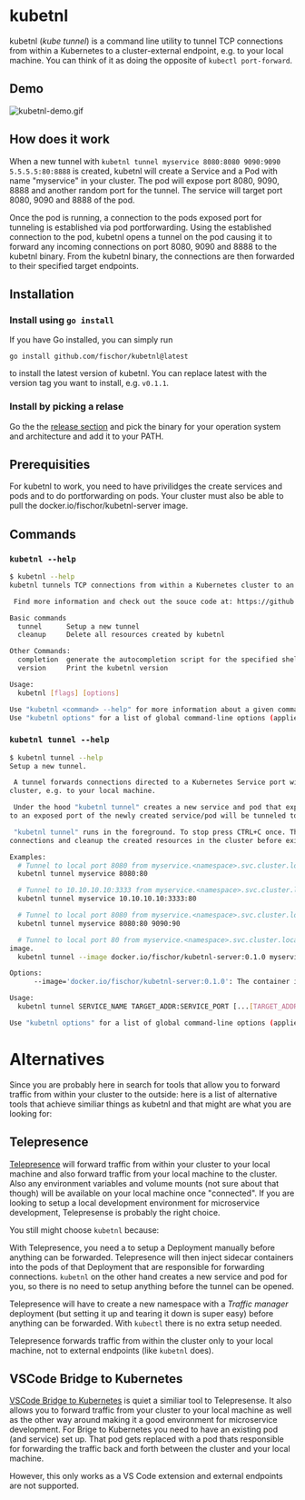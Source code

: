 # kubetnl

kubetnl (*kube tunnel*) is a command line utility to tunnel TCP connections from within a Kubernetes to a cluster-external endpoint, e.g. to your local machine.
You can think of it as doing the opposite of `kubectl port-forward`.

## Demo

![kubetnl-demo.gif](https://gist.githubusercontent.com/fischor/6d175f01db8ded817d5fc72dcd37811e/raw/d5a708324354b49fa5dd15c47f9fd52287c394e1/kubetnl.gif)

## How does it work

When a new tunnel with `kubetnl tunnel myservice 8080:8080 9090:9090 5.5.5.5:80:8888` is created, kubetnl will create a Service and a Pod with name "myservice" in your cluster.
The pod will expose port 8080, 9090, 8888 and another random port for the tunnel.
The service will target port 8080, 9090 and 8888 of the pod.

Once the pod is running, a connection to the pods exposed port for tunneling is established via pod portforwarding.
Using the established connection to the pod, kubetnl opens a tunnel on the pod causing it to forward any incoming connections on port 8080, 9090 and 8888 to the kubetnl binary.
From the kubetnl binary, the connections are then forwarded to their specified target endpoints.

## Installation

### Install using `go install`

If you have Go installed, you can simply run

```
go install github.com/fischor/kubetnl@latest
```

to install the latest version of kubetnl. 
You can replace latest with the version tag you want to install, e.g. `v0.1.1`.

### Install by picking a relase

Go the the [release section](https://github.com/fischor/kubetnl/releases) and pick the binary for your operation system and architecture and add it to your PATH.

## Prerequisities

For kubetnl to work, you need to have privilidges the create services and pods and to do portforwarding on pods. 
Your cluster must also be able to pull the docker.io/fischor/kubetnl-server image. 


## Commands

### `kubetnl --help`

```sh
$ kubetnl --help
kubetnl tunnels TCP connections from within a Kubernetes cluster to an external endpoint.

 Find more information and check out the souce code at: https://github.com/fischor/kubetnl

Basic commands
  tunnel      Setup a new tunnel
  cleanup     Delete all resources created by kubetnl

Other Commands:
  completion  generate the autocompletion script for the specified shell
  version     Print the kubetnl version

Usage:
  kubetnl [flags] [options]

Use "kubetnl <command> --help" for more information about a given command.
Use "kubetnl options" for a list of global command-line options (applies to all commands).
```

### `kubetnl tunnel --help`

```sh
$ kubetnl tunnel --help
Setup a new tunnel.

 A tunnel forwards connections directed to a Kubernetes Service port within a cluster to an endpoint outside of the
cluster, e.g. to your local machine.

 Under the hood "kubetnl tunnel" creates a new service and pod that expose the specified ports. Any incoming connections
to an exposed port of the newly created service/pod will be tunneled to the endpoint specified for that port.

 "kubetnl tunnel" runs in the foreground. To stop press CTRL+C once. This will gracefully shutdown all active
connections and cleanup the created resources in the cluster before exiting.

Examples:
  # Tunnel to local port 8080 from myservice.<namespace>.svc.cluster.local:80.
  kubetnl tunnel myservice 8080:80

  # Tunnel to 10.10.10.10:3333 from myservice.<namespace>.svc.cluster.local:80.
  kubetnl tunnel myservice 10.10.10.10:3333:80

  # Tunnel to local port 8080 from myservice.<namespace>.svc.cluster.local:80 and to local port 9090 from myservice.<namespace>.svc.cluster.local:90.
  kubetnl tunnel myservice 8080:80 9090:90

  # Tunnel to local port 80 from myservice.<namespace>.svc.cluster.local:80 using version 0.1.0 of the kubetnl server
image.
  kubetnl tunnel --image docker.io/fischor/kubetnl-server:0.1.0 myservice 80:80

Options:
      --image='docker.io/fischor/kubetnl-server:0.1.0': The container image thats get deployed to serve a SSH server

Usage:
  kubetnl tunnel SERVICE_NAME TARGET_ADDR:SERVICE_PORT [...[TARGET_ADDR:SERVICE_PORT]] [flags] [options]

Use "kubetnl options" for a list of global command-line options (applies to all commands).
```

# Alternatives

Since you are probably here in search for tools that allow you to forward traffic from within your cluster to the outside: here is a list of alternative tools that achieve similiar things as kubetnl and that might are what you are looking for:

## Telepresence

[Telepresence](https://github.com/telepresenceio/telepresence) will forward traffic from within your cluster to your local machine and also forward traffic from your local machine to the cluster. Also any environment variables and volume mounts (not sure about that though) will be available on your local machine once "connected". If you are looking to setup a local development environment for microservice development, Telepresense is probably the right choice. 

You still might choose `kubetnl` because:

With Telepresence, you need a to setup a Deployment manually before anything can be forwarded. Telepresence will then inject sidecar containers into the pods of that Deployment that are responsible for forwarding connections. `kubetnl` on the other hand creates a new service and pod for you, so there is no need to setup anything before the tunnel can be opened.

Telepresence will have to create a new namespace with a *Traffic manager* deployment (but setting it up and tearing it down is super easy) before anything can be forwarded. With `kubectl` there is no extra setup needed.

Telepresence forwards traffic from within the cluster only to your local machine, not to external endpoints (like `kubetnl` does).

## VSCode Bridge to Kubernetes

[VSCode Bridge to Kubernetes](https://docs.microsoft.com/en-us/visualstudio/bridge/bridge-to-kubernetes-vs-code) is quiet a similiar tool to Telepresense. 
It also allows you to forward traffic from your cluster to your local machine as well as the other way around making it a good environment for microservice development. 
For Brige to Kubernetes you need to have an existing pod (and service) set up. 
That pod gets replaced with a pod thats responsible for forwarding the traffic back and forth between the cluster and your local machine. 

However, this only works as a VS Code extension and external endpoints are not supported.

